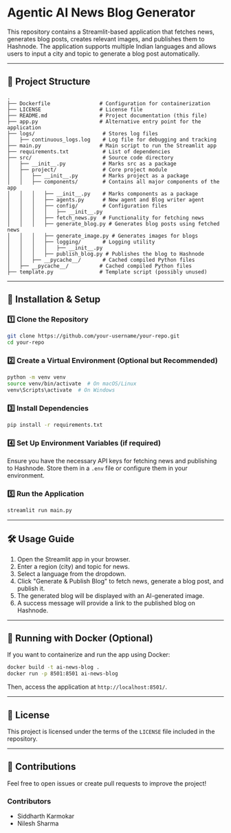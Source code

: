 # Agentic AI News Blog Generator

This repository contains a Streamlit-based application that fetches news, generates blog posts, creates relevant images, and publishes them to Hashnode. The application supports multiple Indian languages and allows users to input a city and topic to generate a blog post automatically.

---

## 📂 Project Structure

```
.
├── Dockerfile                # Configuration for containerization
├── LICENSE                   # License file
├── README.md                 # Project documentation (this file)
├── app.py                    # Alternative entry point for the application
├── logs/                      # Stores log files
│   ├── continuous_logs.log    # Log file for debugging and tracking
├── main.py                   # Main script to run the Streamlit app
├── requirements.txt           # List of dependencies
├── src/                       # Source code directory
│   ├── __init__.py            # Marks src as a package
│   ├── project/               # Core project module
│   │   ├── __init__.py        # Marks project as a package
│   │   ├── components/        # Contains all major components of the app
│   │   │   ├── __init__.py    # Marks components as a package
│   │   │   ├── agents.py      # New agent and Blog writer agent
│   │   │   ├── config/        # Configuration files
│   │   │   │   ├── __init__.py
│   │   │   ├── fetch_news.py  # Functionality for fetching news
│   │   │   ├── generate_blog.py # Generates blog posts using fetched news
│   │   │   ├── generate_image.py # Generates images for blogs
│   │   │   ├── logging/       # Logging utility
│   │   │   │   ├── __init__.py
│   │   │   ├── publish_blog.py # Publishes the blog to Hashnode
│   │   ├── __pycache__/       # Cached compiled Python files
│   ├── __pycache__/          # Cached compiled Python files
├── template.py               # Template script (possibly unused)
```

---

## 🚀 Installation & Setup

### 1️⃣ Clone the Repository
```sh
git clone https://github.com/your-username/your-repo.git
cd your-repo
```

### 2️⃣ Create a Virtual Environment (Optional but Recommended)
```sh
python -m venv venv
source venv/bin/activate  # On macOS/Linux
venv\Scripts\activate  # On Windows
```

### 3️⃣ Install Dependencies
```sh
pip install -r requirements.txt
```

### 4️⃣ Set Up Environment Variables (if required)
Ensure you have the necessary API keys for fetching news and publishing to Hashnode. Store them in a `.env` file or configure them in your environment.

### 5️⃣ Run the Application
```sh
streamlit run main.py
```

---

## 🛠 Usage Guide

1. Open the Streamlit app in your browser.
2. Enter a region (city) and topic for news.
3. Select a language from the dropdown.
4. Click "Generate & Publish Blog" to fetch news, generate a blog post, and publish it.
5. The generated blog will be displayed with an AI-generated image.
6. A success message will provide a link to the published blog on Hashnode.

---

## 🐳 Running with Docker (Optional)

If you want to containerize and run the app using Docker:
```sh
docker build -t ai-news-blog .
docker run -p 8501:8501 ai-news-blog
```
Then, access the application at `http://localhost:8501/`.

---

## 📜 License
This project is licensed under the terms of the `LICENSE` file included in the repository.

---

## 🤝 Contributions
Feel free to open issues or create pull requests to improve the project!

### Contributors
- Siddharth Karmokar
- Nilesh Sharma


